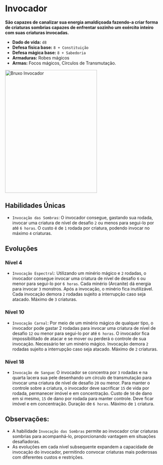 # Invocador
**São capazes de canalizar sua energia amaldiçoada fazendo-a criar forma de criaturas sombrias capazes de enfrentar sozinho um exército inteiro com suas criaturas invocadas.**

- **Dado de vida:** `d8`
- **Defesa física base:** `8 + Constituição`
- **Defesa mágica base:** `8 + Sabedoria`
- **Armaduras:** Robes mágicos
- **Armas:** Focos mágicos, Círculos de Transmutação.

<img src="https://i.pinimg.com/564x/1b/00/79/1b0079c7a3e4d3b433bca7c48072aeeb.jpg" alt="Bruxo Invocador" style="height: 400px; width:300px;"/>

## Habilidades Únicas
- `Invocação das Sombras`: O invocador consegue, gastando sua rodada, invocar uma criatura de nível de desafio `2` ou menos para segui-lo por até `6 horas`. O custo é de `1` rodada por criatura, podendo invocar no máximo `4` criaturas.

## Evoluções
### Nível 4
- `Invocação Espectral`: Utilizando um minério mágico e `2` rodadas, o invocador consegue invocar uma criatura de nível de desafio `6` ou menor para segui-lo por `6 horas`. Cada minério (Arcanite) dá energia para invocar `3` monstros. Após a invocação, o minério fica inutilizável. Cada invocação demora `2` rodadas sujeito a interrupção caso seja atacado. Máximo de `3` criaturas.

### Nível 10
- `Invocação Carnal`: Por meio de um minério mágico de qualquer tipo, o invocador pode gastar 2 rodadas para invocar uma criatura de nível de desafio `12` ou menor para segui-lo por até `6 horas`. O invocador fica impossibilitado de atacar e se mover ou perderá o controle de sua invocação. Necessário ter um minério mágico. Invocação demora `2` rodadas sujeito a interrupção caso seja atacado. Máximo de `2` criaturas.

### Nível 18
- `Invocação de Sangue`: O invocador se concentra por `3` rodadas e na quarta lacera sua pele desenhando um círculo de transmutação para invocar uma criatura de nível de desafio `20` ou menor. Para manter o controle sobre a criatura, o invocador deve sacrificar `15` de vida por rodada, permanecer imóvel e em concentração. Custo de `50` de dano em si mesmo, `15` de dano por rodada para manter controle. Deve ficar imóvel e em concentração. Duração de `6 horas`. Máximo de `1` criatura.

## **Observações:**
- A habilidade `Invocação das Sombras` permite ao invocador criar criaturas sombrias para acompanhá-lo, proporcionando vantagem em situações desafiadoras.
- As evoluções em cada nível subsequente expandem a capacidade de invocação do invocador, permitindo convocar criaturas mais poderosas com diferentes custos e restrições.
